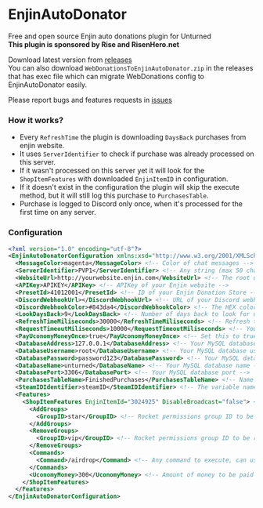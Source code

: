 # EnjinAutoDonator
Free and open source Enjin auto donations plugin for Unturned  
**This plugin is sponsored by Rise and RisenHero.net**

Download latest version from [releases](https://github.com/RestoreMonarchyPlugins/EnjinAutoDonator/releases)  
You can also download `WebDonationsToEnjinAutoDonator.zip` in the releases that has exec file which can migrate WebDonations config to EnjinAutoDonator easily.

Please report bugs and features requests in [issues](https://github.com/RestoreMonarchyPlugins/EnjinAutoDonator/issues)

### How it works?
* Every `RefreshTime` the plugin is downloading `DaysBack` purchases from enjin website. 
* It uses `ServerIdentifier` to check if purchase was already processed on this server. 
* If it wasn't processed on this server yet it will look for the `ShopItemFeatures` with downloaded `EnjinItemID` in configuration. 
* If it doesn't exist in the configuration the plugin will skip the execute method, but it will still log this purchase to `PurchasesTable`.  
* Purchase is logged to Discord only once, when it's processed for the first time on any server.

### Configuration
```xml
<?xml version="1.0" encoding="utf-8"?>
<EnjinAutoDonatorConfiguration xmlns:xsd="http://www.w3.org/2001/XMLSchema" xmlns:xsi="http://www.w3.org/2001/XMLSchema-instance">
  <MessageColor>magenta</MessageColor> <!-- Color of chat messages -->
  <ServerIdentifier>PVP1</ServerIdentifier> <!-- Any string (max 50 characters) that will be ID of current server -->
  <WebsiteUrl>http://yourwebsite.enjin.com</WebsiteUrl> <!-- The root url of your Enjin website --> 
  <APIKey>APIKEY</APIKey> <!-- APIKey of your Enjin website -->
  <PresetId>41012001</PresetId> <!-- ID of your Enjin Donation Store -->
  <DiscordWebhookUrl></DiscordWebhookUrl> <!-- URL of your Discord webhook, leave empty to disable -->
  <DiscordWebhookColor>#843da4</DiscordWebhookColor> <!-- The HEX color of your Discord webhook embed border color -->
  <LookDaysBack>9</LookDaysBack> <!-- Number of days back to look for unprocessed purchases -->
  <RefreshTimeMiliseconds>30000</RefreshTimeMiliseconds> <!-- Refresh time of checking for new purchases (in miliseconds) -->
  <RequestTimeoutMiliseconds>10000</RequestTimeoutMiliseconds> <!-- Your enjin site web request timeout -->
  <PayUconomyMoneyOnce>true</PayUconomyMoneyOnce> <!-- Set this to true if you don't want uconomy to increase player balance on every server -->
  <DatabaseAddress>127.0.0.1</DatabaseAddress> <!-- Your MySQL database address -->
  <DatabaseUsername>root</DatabaseUsername> <!-- Your MySQL database username -->
  <DatabasePassword>password123</DatabasePassword> <!-- Your MySQL database user password -->
  <DatabaseName>unturned</DatabaseName> <!-- Your MySQL database name -->
  <DatabasePort>3306</DatabasePort> <!-- Your MySQL database port -->
  <PurchasesTableName>FinishedPurchases</PurchasesTableName> <!-- Name of Purchases database table -->
  <SteamIDIdentifier>steamID</SteamIDIdentifier> <!-- The variable name for steam ID in your enjin site -->
  <Features>
    <ShopItemFeatures EnjinItemId="3024925" DisableBroadcast="false"> <!-- EnjinItemId is ID of your Enjin donation store item -->
      <AddGroups>
        <GroupID>star</GroupID> <!-- Rocket permissions group ID to be added for player -->
      </AddGroups>
      <RemoveGroups>
        <GroupID>vip</GroupID> <!-- Rocket permissions group ID to be removed from player -->
      </RemoveGroups>
      <Commands>
        <Command>/airdrop</Command> <!-- Any command to execute, can use variables {steamid} and {steamname} -->
      </Commands>
      <UconomyMoney>300</UconomyMoney> <!-- Amount of money to be paid to player via Uconomy, make 0 to not pay any money --> 
    </ShopItemFeatures>
  </Features>
</EnjinAutoDonatorConfiguration>
```
